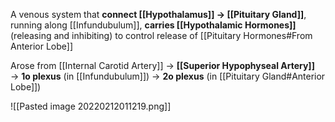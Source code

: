 A venous system that **connect [[Hypothalamus]] → [[Pituitary Gland]]**, running along [[Infundubulum]], **carries [[Hypothalamic Hormones]]** (releasing and inhibiting) to control release of [[Pituitary Hormones#From Anterior Lobe]]

Arose from [[Internal Carotid Artery]] → **[[Superior Hypophyseal Artery]]** → **1o plexus** (in [[Infundubulum]]) → **2o plexus** (in [[Pituitary Gland#Anterior Lobe]]) 

![[Pasted image 20220212011219.png]]